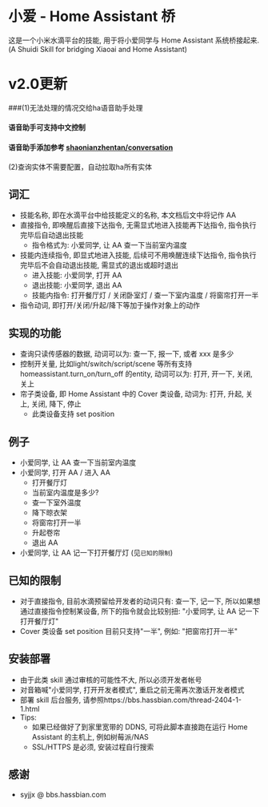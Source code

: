 # 小爱 - Home Assistant 桥 

这是一个小米水滴平台的技能, 用于将小爱同学与 Home Assistant 系统桥接起来.
(A Shuidi Skill for bridging Xiaoai and Home Assistant)

# v2.0更新
###(1)无法处理的情况交给ha语音助手处理
#### 语音助手可支持中文控制
#### 语音助手添加参考 [shaonianzhentan/conversation](https://github.com/shaonianzhentan/conversation)

(2)查询实体不需要配置，自动拉取ha所有实体

## 词汇

- 技能名称, 即在水滴平台中给技能定义的名称, 本文档后文中将记作 AA
- 直接指令, 即唤醒后直接下达指令, 无需显式地进入技能再下达指令, 指令执行完毕后自动退出技能
  - 指令格式为: 小爱同学, 让 AA 查一下当前室内温度
- 技能内连续指令, 即显式地进入技能, 后续可不用唤醒连续下达指令, 指令执行完毕后不会自动退出技能, 需显式的退出或超时退出
  - 进入技能: 小爱同学, 打开 AA
  - 退出技能: 小爱同学, 退出 AA
  - 技能内指令: 打开餐厅灯 / 关闭卧室灯 / 查一下室内温度 / 将窗帘打开一半
- 指令动词, 即打开/关闭/升起/降下等加于操作对象上的动作

## 实现的功能

- 查询只读传感器的数据, 动词可以为: 查一下, 报一下, 或者 xxx 是多少
- 控制开关量, 比如light/switch/script/scene 等所有支持 homeassistant.turn_on/turn_off 的entity, 动词可以为: 打开, 开一下, 关闭, 关上
- 帘子类设备, 即 Home Assistant 中的 Cover 类设备, 动词为: 打开, 升起, 关上, 关闭, 降下, 停止
  - 此类设备支持 set position

## 例子

- 小爱同学, 让 AA 查一下当前室内温度
- 小爱同学, 打开 AA / 进入 AA
  - 打开餐厅灯
  - 当前室内温度是多少?
  - 查一下室外温度
  - 降下晾衣架
  - 将窗帘打开一半
  - 升起卷帘
  - 退出 AA
- 小爱同学, 让 AA 记一下打开餐厅灯 (见`已知的限制`)

## 已知的限制

- 对于直接指令, 目前水滴预留给开发者的动词只有: 查一下, 记一下, 所以如果想通过直接指令控制某设备, 所下的指令就会比较别扭: "小爱同学, 让 AA 记一下打开餐厅灯"
- Cover 类设备 set position 目前只支持"一半", 例如: "把窗帘打开一半"

## 安装部署

- 由于此类 skill 通过审核的可能性不大, 所以必须开发者帐号
- 对音箱喊"小爱同学, 打开开发者模式", 重启之前无需再次激话开发者模式
- 部署 skill 后台服务, 请参照https://bbs.hassbian.com/thread-2404-1-1.html
- Tips:
  - 如果已经做好了到家里宽带的 DDNS, 可将此脚本直接跑在运行 Home Assistant 的主机上, 例如树莓派/NAS
  - SSL/HTTPS 是必须, 安装过程自行搜索
  

## 感谢
- syjjx @ bbs.hassbian.com